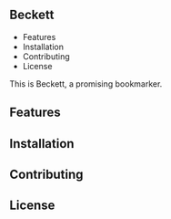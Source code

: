 
## Beckett

  * Features
  * Installation
  * Contributing
  * License

This is Beckett, a promising bookmarker.  

## Features
## Installation
## Contributing
## License
